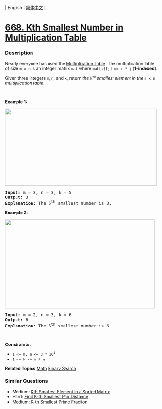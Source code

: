 | English | [简体中文](README.md) |

# [668. Kth Smallest Number in Multiplication Table](https://leetcode-cn.com/problems/kth-smallest-number-in-multiplication-table)
 ### Description
<p>Nearly everyone has used the <a href="https://en.wikipedia.org/wiki/Multiplication_table" target="_blank">Multiplication Table</a>. The multiplication table of size <code>m x n</code> is an integer matrix <code>mat</code> where <code>mat[i][j] == i * j</code> (<strong>1-indexed</strong>).</p>

<p>Given three integers <code>m</code>, <code>n</code>, and <code>k</code>, return <em>the </em><code>k<sup>th</sup></code><em> smallest element in the </em><code>m x n</code><em> multiplication table</em>.</p>

<p>&nbsp;</p>
<p><strong>Example 1:</strong></p>
<img alt="" src="https://assets.leetcode.com/uploads/2021/05/02/multtable1-grid.jpg" style="width: 500px; height: 254px;" />
<pre>
<strong>Input:</strong> m = 3, n = 3, k = 5
<strong>Output:</strong> 3
<strong>Explanation:</strong> The 5<sup>th</sup> smallest number is 3.
</pre>

<p><strong>Example 2:</strong></p>
<img alt="" src="https://assets.leetcode.com/uploads/2021/05/02/multtable2-grid.jpg" style="width: 493px; height: 293px;" />
<pre>
<strong>Input:</strong> m = 2, n = 3, k = 6
<strong>Output:</strong> 6
<strong>Explanation:</strong> The 6<sup>th</sup> smallest number is 6.
</pre>

<p>&nbsp;</p>
<p><strong>Constraints:</strong></p>

<ul>
	<li><code>1 &lt;= m, n &lt;= 3 * 10<sup>4</sup></code></li>
	<li><code>1 &lt;= k &lt;= m * n</code></li>
</ul>

**Related Topics**  [Math](https://leetcode-cn.com/tag/math) [Binary Search](https://leetcode-cn.com/tag/binary-search) 

### Similar Questions
 - Medium:	[Kth Smallest Element in a Sorted Matrix](https://leetcode-cn.com/problems/kth-smallest-element-in-a-sorted-matrix) 
 - Hard:	[Find K-th Smallest Pair Distance](https://leetcode-cn.com/problems/find-k-th-smallest-pair-distance) 
 - Medium:	[K-th Smallest Prime Fraction](https://leetcode-cn.com/problems/k-th-smallest-prime-fraction) 
